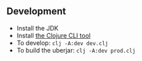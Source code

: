 ## Development

* Install the JDK
* Install [the Clojure CLI tool](https://clojure.org/guides/getting_started#_clojure_installer_and_cli_tools)
* To develop: `clj -A:dev dev.clj`
* To build the uberjar: `clj -A:dev prod.clj`

